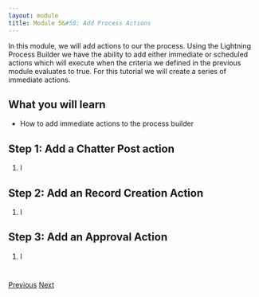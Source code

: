 ```yaml
---
layout: module
title: Module 5&#58; Add Process Actions
---
```


In this module, we will add actions to our the process. Using the Lightning Process Builder we have the ability to add either immediate or scheduled actions which will execute when the criteria we defined in the previous module evaluates to true. For this tutorial we will create a series of immediate actions. 



## What you will learn
- How to add immediate actions to the process builder


## Step 1: Add a Chatter Post action 

1. I


## Step 2: Add an Record Creation Action 

1. I

## Step 3: Add an Approval Action  

1. I



<div class="row" style="margin-top:40px;">
<div class="col-sm-12">
<a href="create-lightning-application.html" class="btn btn-default"><i class="glyphicon glyphicon-chevron-left"></i> Previous</a>
<a href="create-searchbar-component.html" class="btn btn-default pull-right">Next <i class="glyphicon glyphicon-chevron-right"></i></a>
</div>
</div>
